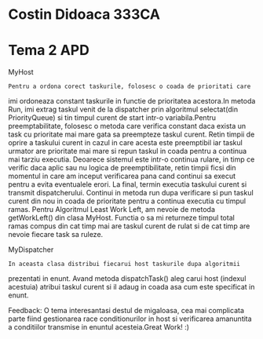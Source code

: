 # Costin Didoaca 333CA #
# Tema 2 APD

MyHost

    Pentru a ordona corect taskurile, folosesc o coada de prioritati care 
imi ordoneaza constant taskurile in functie de prioritatea acestora.In 
metoda Run, imi extrag taskul venit de la dispatcher prin algoritmul 
selectat(din PriorityQueue) si tin timpul curent de start intr-o
variabila.Pentru preemptabilitate, folosesc o metoda care verifica constant
daca exista un task cu prioritate mai mare gata sa preempteze taskul curent.
Retin timpii de oprire a taskului curent in cazul in care acesta este 
preemptibil iar taskul urmator are prioritate mai mare si repun taskul in
coada pentru a continua mai tarziu executia. Deoarece sistemul este intr-o
continua rulare, in timp ce verific daca aplic sau nu logica de 
preemptibilitate, retin timpii ficsi din momentul in care am inceput
verificarea pana cand continui sa execut pentru a evita eventualele erori.
La final, termin executia taskului curent si transmit dispatcherului.
    Continui in metoda run dupa verificare si pun taskul curent din nou
in coada de prioritate pentru a continua executia cu timpul ramas.
    Pentru Algoritmul Least Work Left, am nevoie de metoda getWorkLeft()
din clasa MyHost. Functia o sa mi returneze timpul total ramas compus din
cat timp mai are taskul curent de rulat si de cat timp are nevoie fiecare
task sa ruleze.

MyDispatcher

    In aceasta clasa distribui fiecarui host taskurile dupa algoritmii 
prezentati in enunt. Avand metoda dispatchTask() aleg carui host (indexul
acestuia) atribui taskul curent si il adaug in coada asa cum este 
specificat in enunt.

Feedback:
O tema interesantasi destul de migaloasa, cea mai complicata parte fiind 
gestionarea race conditionurilor in host si verificarea amanuntita a 
conditiilor transmise in enuntul acesteia.Great Work! :)


